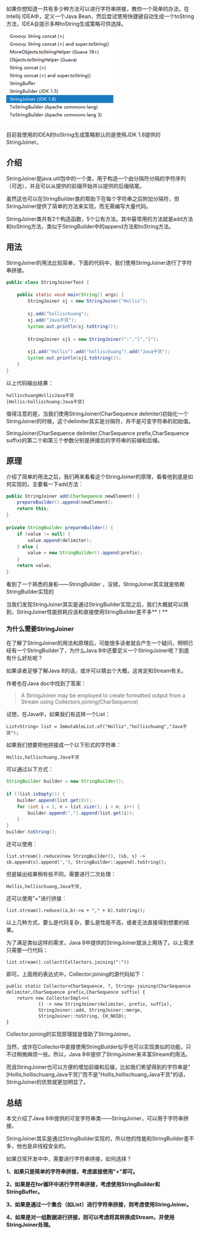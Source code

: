 如果你想知道一共有多少种方法可以进行字符串拼接，教你一个简单的办法，在Intellij IDEA中，定义一个Java Bean，然后尝试使用快捷键自动生成一个toString方法，IDEA会提示多种toString生成策略可供选择。

![1571819083879](assets/1571819083879.png)

目前我使用的IDEA的toString生成策略默认的是使用JDK 1.8提供的StringJoiner。

## 介绍

StringJoiner是java.util包中的一个类，用于构造一个由分隔符分隔的字符序列（可选），并且可以从提供的前缀开始并以提供的后缀结尾。

虽然这也可以在StringBuilder类的帮助下在每个字符串之后附加分隔符，但StringJoiner提供了简单的方法来实现，而无需编写大量代码。

StringJoiner类共有2个构造函数，5个公有方法。其中最常用的方法就是add方法和toString方法，类似于StringBuilder中的append方法和toString方法。

## 用法

StringJoiner的用法比较简单，下面的代码中，我们使用StringJoiner进行了字符串拼接。

```java
public class StringJoinerTest {

    public static void main(String[] args) {
        StringJoiner sj = new StringJoiner("Hollis");

        sj.add("hollischuang");
        sj.add("Java干货");
        System.out.println(sj.toString());

        StringJoiner sj1 = new StringJoiner(":","[","]");

        sj1.add("Hollis").add("hollischuang").add("Java干货");
        System.out.println(sj1.toString());
    }
}
```

以上代码输出结果：

```
hollischuangHollisJava干货
[Hollis:hollischuang:Java干货]
```

值得注意的是，当我们使用StringJoiner(CharSequence delimiter)初始化一个StringJoiner的时候，这个delimiter其实是分隔符，并不是可变字符串的初始值。

StringJoiner(CharSequence delimiter,CharSequence prefix,CharSequence suffix)的第二个和第三个参数分别是拼接后的字符串的前缀和后缀。

## 原理

介绍了简单的用法之后，我们再来看看这个StringJoiner的原理，看看他到底是如何实现的。主要看一下add方法：

```java
public StringJoiner add(CharSequence newElement) {
    prepareBuilder().append(newElement);
    return this;
}

private StringBuilder prepareBuilder() {
    if (value != null) {
        value.append(delimiter);
    } else {
        value = new StringBuilder().append(prefix);
    }
    return value;
}
```

看到了一个熟悉的身影——StringBuilder ，没错，StringJoiner其实就是依赖StringBuilder实现的

当我们发现StringJoiner其实是通过StringBuilder实现之后，我们大概就可以猜到，StringJoiner性能损耗应该和直接使用StringBuilder差不多**！**

### **为什么需要StringJoiner**

在了解了StringJoiner的用法和原理后，可能很多读者就会产生一个疑问，明明已经有一个StringBuilder了，为什么Java 8中还要定义一个StringJoiner呢？到底有什么好处呢？

如果读者足够了解Java 8的话，或许可以猜出个大概，这肯定和Stream有关。

作者也在Java doc中找到了答案：

> A StringJoiner may be employed to create formatted output from a Stream using Collectors.joining(CharSequence)

试想，在Java中，如果我们有这样一个List：

```
List<String> list = ImmutableList.of("Hollis","hollischuang","Java干货");
```

如果我们想要把他拼接成一个以下形式的字符串：

```
Hollis,hollischuang,Java干货
```

可以通过以下方式：

```java
StringBuilder builder = new StringBuilder();

if (!list.isEmpty()) {
    builder.append(list.get(0));
    for (int i = 1, n = list.size(); i < n; i++) {
        builder.append(",").append(list.get(i));
    }
}
builder.toString();
```

还可以使用：

```
list.stream().reduce(new StringBuilder(), (sb, s) -> sb.append(s).append(','), StringBuilder::append).toString();
```

但是输出结果稍有些不同，需要进行二次处理：

```
Hollis,hollischuang,Java干货,
```

还可以使用"+"进行拼接：

```
list.stream().reduce((a,b)->a + "," + b).toString();
```

以上几种方式，要么是代码复杂，要么是性能不高，或者无法直接得到想要的结果。

为了满足类似这样的需求，Java 8中提供的StringJoiner就派上用场了。以上需求只需要一行代码：

```
list.stream().collect(Collectors.joining(":"))
```

即可。上面用的表达式中，Collector.joining的源代码如下：

```
public static Collector<CharSequence, ?, String> joining(CharSequence delimiter,CharSequence prefix,CharSequence suffix) {
    return new CollectorImpl<>(
            () -> new StringJoiner(delimiter, prefix, suffix),
            StringJoiner::add, StringJoiner::merge,
            StringJoiner::toString, CH_NOID);
}
```

Collector.joining的实现原理就是借助了StringJoiner。

当然，或许在Collector中直接使用StringBuilder似乎也可以实现类似的功能，只不过稍微麻烦一些。所以，Java 8中提供了StringJoiner来丰富Stream的用法。

而且StringJoiner也可以方便的增加前缀和后缀，比如我们希望得到的字符串是"[Hollis,hollischuang,Java干货]"而不是"Hollis,hollischuang,Java干货"的话，StringJoiner的优势就更加明显了。

## 总结

本文介绍了Java 8中提供的可变字符串类——StringJoiner，可以用于字符串拼接。

StringJoiner其实是通过StringBuilder实现的，所以他的性能和StringBuilder差不多，他也是非线程安全的。

如果日常开发中中，需要进行字符串拼接，如何选择？

**1、如果只是简单的字符串拼接，考虑直接使用"+"即可。**

**2、如果是在for循环中进行字符串拼接，考虑使用StringBuilder和StringBuffer。**

**3、如果是通过一个集合（如List）进行字符串拼接，则考虑使用StringJoiner。**

**4、如果是对一组数据进行拼接，则可以考虑将其转换成Stream，并使用StringJoiner处理。**

